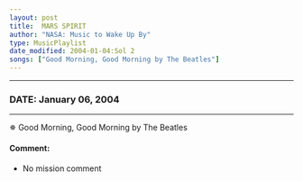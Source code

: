 ```yaml
---
layout: post
title:  MARS SPIRIT
author: "NASA: Music to Wake Up By"
type: MusicPlaylist
date_modified: 2004-01-04:Sol 2
songs: ["Good Morning, Good Morning by The Beatles"]
---
```


----
### DATE: January 06, 2004
----
✵ Good Morning, Good Morning by The Beatles

#### Comment:
* No mission comment



<br/>
<center>
	<a target="_blank"
	   href="https://twitter.com/intent/tweet?hashtags=Space,NASA,Playlist,NASAWakeupCalls,SpaceProgram&text={{ page.author}}, '{{ page.songs.first }}' {{ page.title }}, {{ page.date | date: '%B %d, %Y' }}. {{ site.url }}{{ page.url }} @nasawakeupcalls">
	   <i class="fab fa-twitter" alt="Tweet this page" style="font-size: 1.3em;"></i>
	</a>
	&nbsp; 	<i class="fas fa-user-astronaut" style="font-size: 1.5em;"></i> &nbsp;
    <a type="amzn" search="'Good Morning, Good Morning by The Beatles'" category="popular music">
        <i class="fab fa-amazon" style="font-size: 1.3em;"></i>
    </a>
</center>
